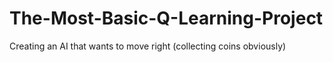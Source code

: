 # The-Most-Basic-Q-Learning-Project
Creating an AI that wants to move right (collecting coins obviously)
